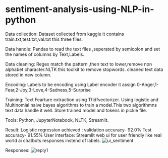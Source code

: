 # sentiment-analysis-using-NLP-in-python
Data collection:
Dataset collected from kaggle it contains train.txt,test.txt,val.txt this three files.

Data handle:
Pandas to read the text files ,seperated by semicolon and set the names of columns by Text,Labels.

Data cleaning:
Regex match the pattern ,then text to lower,remove non alphabet character.NLTK this toolkit to remove stopwords.
cleaned text data stored in new column.

 Encoding:
 Labels to be encoding using Label encoder it assign 0-Anger,1-Fear,2-Joy,3-Love,4-Sadness,5-Surprise
 
Training:
Text Fearture extraction using Tfidfvectorizer.
Using logistic and Multinomial naive bayes algorithms to train a model.This two algorithmns text data handle it well.
Store trained model and tokens in pickle file.

Tools:
Python,
JupyterNotebook,
NLTK,
Streamlit.

Result:
Logistic regression achieved  : validation accuracy- 92.0%
                                 Test accuracy- 91.55%
User interface:
Streamlit web ui for user friendly like real world ai chatbots responses instend of labels.
![ui_sentiment](https://github.com/user-attachments/assets/a17a102d-b6a1-4b3b-88e8-283c73a8b031)

Responses:
![reply1](https://github.com/user-attachments/assets/a84f316b-1545-417e-a397-b3a55b8de1c5)



                                 
                                 

                                 


